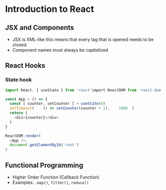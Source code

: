 # Introduction to React

## JSX and Components

* JSX is XML-like this means that every tag that is opened needs to be closed.
* Component names must always be captialized

## React Hooks

### State hook

```javascript
import React, { useState } from 'react'import ReactDOM from 'react-dom'

const App = () => {
  const [ counter, setCounter ] = useState(0)
  setTimeout(    () => setCounter(counter + 1),    1000  )
  return (
    <div>{counter}</div>
  )
}

ReactDOM.render(
  <App />, 
  document.getElementById('root')
)
```

## Functional Programming

* Higher Order Function (Callback Function)
* Examples: `.map()`, `filter()`, `reduce()`
